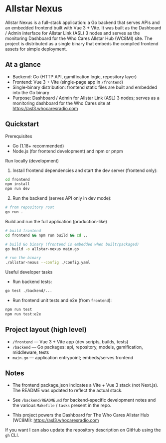 
# Allstar Nexus

Allstar Nexus is a full-stack application: a Go backend that serves APIs and an embedded frontend built with Vue 3 + Vite. It was built as the Dashboard / Admin interface for Allstar Link (ASL) 3 nodes and serves as the monitoring Dashboard for the Who Cares Allstar Hub (WC8MI) site. The project is distributed as a single binary that embeds the compiled frontend assets for simple deployment.

## At a glance

- Backend: Go (HTTP API, gamification logic, repository layer)
- Frontend: Vue 3 + Vite (single-page app in `/frontend`)
- Single-binary distribution: frontend static files are built and embedded into the Go binary
 - Purpose: Dashboard / Admin for Allstar Link (ASL) 3 nodes; serves as a monitoring dashboard for the Who Cares site at https://asl3.whocaresradio.com

## Quickstart

Prerequisites

- Go (1.18+ recommended)
- Node.js (for frontend development) and npm or pnpm

Run locally (development)

1. Install frontend dependencies and start the dev server (frontend only):

```bash
cd frontend
npm install
npm run dev
```

2. Run the backend (serves API only in dev mode):

```bash
# from repository root
go run .
```

Build and run the full application (production-like)

```bash
# build frontend
cd frontend && npm run build && cd ..

# build Go binary (frontend is embedded when built/packaged)
go build -o allstar-nexus main.go

# run the binary
./allstar-nexus --config ./config.yaml
```

Useful developer tasks

- Run backend tests:

```bash
go test ./backend/...
```

- Run frontend unit tests and e2e (from `frontend`):

```bash
npm run test
npm run test:e2e
```

## Project layout (high level)

- `/frontend` — Vue 3 + Vite app (dev scripts, builds, tests)
- `/backend` — Go packages: api, repository, models, gamification, middleware, tests
- `main.go` — application entrypoint; embeds/serves frontend

## Notes

- The frontend package.json indicates a Vite + Vue 3 stack (not Next.js). The README was updated to reflect the actual stack.
- See `/backend/README.md` for backend-specific development notes and the various `Makefile` / `tasks` present in the repo.

- This project powers the Dashboard for The Who Cares Allstar Hub (WC8MI): https://asl3.whocaresradio.com

If you want I can also update the repository description on GitHub using the `gh` CLI.


